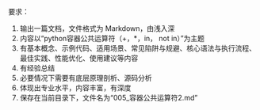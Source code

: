  要求：
1. 输出一篇文档，文件格式为 Markdown，由浅入深
2. 内容以“python容器公共运算符（+，*，in， not in）”为主题
3. 有基本概念、示例代码、适用场景、常见陷阱与规避、核心语法与执行流程、最佳实践、性能优化、使用建议等内容
4. 有经验总结
5. 必要情况下需要有底层原理剖析、源码分析
6. 体现出专业水平，内容丰富，有深度
7. 保存在当前目录下，文件名为“005_容器公共运算符2.md”